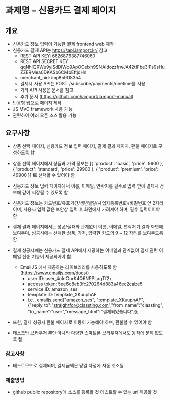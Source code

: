 # 과제명 - 신용카드 결제 페이지

## 개요 
- 신용카드 정보 입력이 가능한 결제 frontend web 제작
- 신용카드 결제 API는 https://api.iamport.kr/ 참고 
    * REST API KEY: 6626876387746060
    * REST API SECRET KEY: qqNhlQRWu9yiSdDIWo9ApOCelxh9SNAidozzfrwJA42tiFbe3lPs9sHuZZERMea0DKASb6CMbEftjqHn
    * merchant_uid: imp85908354
    * 결제시 사용 API는 POST /subscribe/payments/onetime를 사용
    * 기타 API 사용은 문서를 참고
    * 추가 문서 (https://github.com/iamport/iamport-manual)
- 반응형 웹으로 페이지 제작
- JS MVC framework 사용 가능 
- 관련하여 여러 오픈 소스 활용 가능

## 요구사항
- 상품 선택 페이지, 신용카드 정보 입력 페이지, 결제 결과 페이지, 환불 페이지로 구성하도록 함
- 상품 선택 페이지에서 상품과 가격 정보는 [{ 'product': 'basic', 'price': 9900 }, { 'product': 'standard', 'price': 29900 }, { 'product': 'premium', 'price': 49900 }] 로 선택할 수 있어야 함
- 신용카드 정보 입력 페이지에서 이름, 이메일, 연락처를 필수로 입력 받아 결제시 정보에 같이 저장될 수 있도록 함
- 신용카드 정보는 카드번호/유효기간/생년월일(사업자등록번호)/비밀번호 앞 2자리이며, 사용자 입력 값은 보안상 입력 후 화면에서 가려져야 하며, 필수 입력이어야 함
- 결제 결과 페이지에서는 성공/실패와 관계없이 이름, 이메일, 연락처가 결과 화면에 보여주며, 성공시에는 선택한 상품, 가격, 입력한 카드의 9 ~ 12 자리를 보여주도록 함
- 결제 성공시에는 신용카드 결제 API에서 제공하는 이메일과 관계없이 결제 관련 이메일 전송 기능이 제공되어야 함.
    * EmailJS 에서 제공하는 라이브러리를 사용하도록 함 (https://www.emailjs.com/docs/)
        - user ID: user_4oInOnrK4Q6NPPLaqTf2x
        - access token: 5ee6c8eb3fc270264d883a46ec2cabe5
        - service ID: amazon_ses
        - template ID: template_XKuuphAF
        - i.e., emailjs.send("amazon_ses", "template_XKuuphAF", {"reply_to":"straightfor@classting.com","from_name":"classting","to_name":"user","message_html":"결제되었습니다"});

- 또한, 결제 성공시 환불 페이지로 이동이 가능해야 하며, 환불할 수 있어야 함
- 데스크탑 브라우저 뿐만 아니라 다양한 스마트폰 브라우저에서도 동작에 문제 없도록 함

### 참고사항
- 테스트모드로 결제되며, 결제금액은 당일 자정에 자동 취소됨

### 제출방법
- github public repository에 소스를 등록할 것
테스트할 수 있는 url 제공할 것